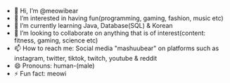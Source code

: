- 👋 Hi, I’m @meowibear
- 👀 I’m interested in having fun(programming, gaming, fashion, music etc)
- 🌱 I’m currently learning Java, Database(SQL) & Korean 
- 💞️ I’m looking to collaborate on anything that is of interest(content: fitness, gaming, science etc)
- 📫 How to reach me: Social media "mashuubear" on platforms such as instagram, twitter, tiktok, twitch, youtube & reddit 
- 😄 Pronouns: human-(male)
- ⚡ Fun fact: meowi 

<!---
meowibear/meowibear is a ✨ special ✨ repository because its `README.md` (this file) appears on your GitHub profile.
You can click the Preview link to take a look at your changes.
--->
